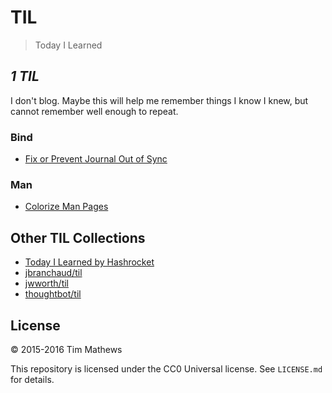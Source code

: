 # TIL
> Today I Learned

_1 TIL_
-------------

I don't blog. Maybe this will help me remember things I know I knew, but cannot
remember well enough to repeat.

### Bind
- [Fix or Prevent Journal Out of Sync](bind/fix-prevent-bind-journal-out-of-sync.md)

### Man
- [Colorize Man Pages](man/colorize-man-pages.md)

## Other TIL Collections

* [Today I Learned by Hashrocket](https://til.hashrocket.com)
* [jbranchaud/til](https://github.com/jbranchaud/til)
* [jwworth/til](https://github.com/jwworth/til)
* [thoughtbot/til](https://github.com/thoughtbot/til)

## License

&copy; 2015-2016 Tim Mathews

This repository is licensed under the CC0 Universal license. See `LICENSE.md`
for details.
